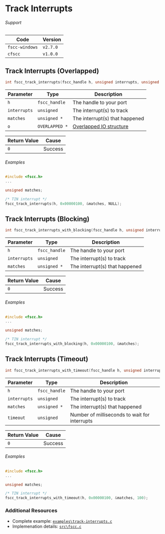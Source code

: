 # Track Interrupts


###### Support
| Code           | Version
| -------------- | --------
| `fscc-windows` | `v2.7.0` 
| `cfscc`        | `v1.0.0`


## Track Interrupts (Overlapped)
```c
int fscc_track_interrupts(fscc_handle h, unsigned interrupts, unsigned *matches, OVERLAPPED *o);
```

| Parameter    | Type           | Description
| ------------ | -------------- | ------------------------------------
| `h`          | `fscc_handle`  | The handle to your port
| `interrupts` | `unsigned`     | The interrupt(s) to track
| `matches`    | `unsigned *`   | The interrupt(s) that happened
| `o`          | `OVERLAPPED *` | [Overlapped IO structure](http://msdn.microsoft.com/en-us/library/windows/desktop/ms686358.aspx)

| Return Value | Cause
| ------------ | -------
| `0`          | Success

###### Examples
```c
#include <fscc.h>
...

unsigned matches;

/* TIN interrupt */
fscc_track_interrupts(h, 0x00000100, &matches, NULL);
```


## Track Interrupts (Blocking)
```c
int fscc_track_interrupts_with_blocking(fscc_handle h, unsigned interrupts, unsigned *matches);
```

| Parameter    | Type           | Description
| ------------ | -------------- | -----------------------
| `h`          | `fscc_handle`  | The handle to your port
| `interrupts` | `unsigned`     | The interrupt(s) to track
| `matches`    | `unsigned *`   | The interrupt(s) that happened

| Return Value | Cause
| ------------ | -------
| `0`          | Success

###### Examples
```c
#include <fscc.h>
...

unsigned matches;

/* TIN interrupt */
fscc_track_interrupts_with_blocking(h, 0x00000100, &matches);
```


## Track Interrupts (Timeout)
```c
int fscc_track_interrupts_with_timeout(fscc_handle h, unsigned interrupts, unsigned *matches, unsigned timeout);
```

| Parameter    | Type          | Description
| ------------ | ------------- | -----------------------
| `h`          | `fscc_handle` | The handle to your port
| `interrupts` | `unsigned`    | The interrupt(s) to track
| `matches`    | `unsigned *`  | The interrupt(s) that happened
| `timeout`    | `unsigned`    | Number of milliseconds to wait for interrupts

| Return Value | Cause
| ------------ | -------
| `0`          | Success

###### Examples
```c
#include <fscc.h>
...

unsigned matches;

/* TIN interrupt */
fscc_track_interrupts_with_timeout(h, 0x00000100, &matches, 100);
```

### Additional Resources
- Complete example: [`examples\track-interrupts.c`](https://github.com/commtech/cfscc/blob/master/examples/track-interrupts.c)
- Implemenation details: [`src\fscc.c`](https://github.com/commtech/cfscc/blob/master/src/fscc.c)
